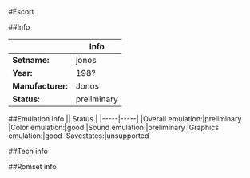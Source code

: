 #Escort

##Info

||Info|
|-----|-----|
|**Setname:**|jonos
|**Year:**|198?
|**Manufacturer:**|Jonos
|**Status:**|preliminary

##Emulation info
|| Status |
|-----|-----|
|Overall emulation:|preliminary
|Color emulation:|good
|Sound emulation:|preliminary
|Graphics emulation:|good
|Savestates:|unsupported

##Tech info

##Romset info

<!--- START OF EDITED COMMENT DO NOT TOUCH TEXT ABOVE-->
